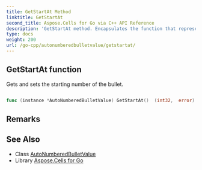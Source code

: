 ```yaml
---
title: GetStartAt Method 
linktitle: GetStartAt
second_title: Aspose.Cells for Go via C++ API Reference
description: 'GetStartAt method. Encapsulates the function that represents getstartat in Go.'
type: docs
weight: 200
url: /go-cpp/autonumberedbulletvalue/getstartat/
---
```


## GetStartAt function

Gets and sets the starting number of the bullet.

```go

func (instance *AutoNumberedBulletValue) GetStartAt()  (int32,  error) 

```

## Remarks


## See Also

* Class [AutoNumberedBulletValue](../)
* Library [Aspose.Cells for Go](../../)
